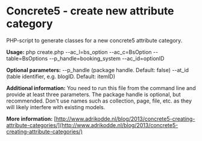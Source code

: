 Concrete5 - create new attribute category
============================

PHP-script to generate classes for a new concrete5 attribute category.

**Usage:**
php create.php --ac_l=bs_option --ac_c=BsOption --table=BsOptions --p_handle=booking_system --ac_id=optionID
	
**Optional parameters:**
--p_handle (package handle. Default: false)
--at_id (table identifier, e.g. blogID. Default: itemID)
	
**Additional information:**
You need to run this file from the command line and provide at least three parameters. The package handle is optional, but recommended. Don't use names such as collection, page, file, etc. as they will likely interfere with existing models.	

**More information:** [http://www.adrikodde.nl/blog/2013/concrete5-creating-attribute-categories/](http://www.adrikodde.nl/blog/2013/concrete5-creating-attribute-categories/)